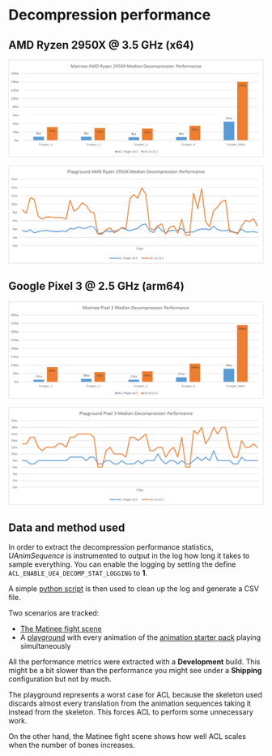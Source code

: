 # Decompression performance

## AMD Ryzen 2950X @ 3.5 GHz (x64)

![Matinee Ryzen Median Performance](Images/acl_plugin_decomp_ryzen_matinee.png)

![Playground Ryzen Median Performance](Images/acl_plugin_decomp_ryzen_playground.png)

## Google Pixel 3 @ 2.5 GHz (arm64)

![Matinee P3 Median Performance](Images/acl_plugin_decomp_p3_matinee.png)

![Playground P3 Median Performance](Images/acl_plugin_decomp_p3_playground.png)

## Data and method used

In order to extract the decompression performance statistics, *UAnimSequence* is instrumented to output in the log how long it takes to sample everything. You can enable the logging by setting the define `ACL_ENABLE_UE4_DECOMP_STAT_LOGGING` to **1**.

A simple [python script](../Tools/clean_log.py) is then used to clean up the log and generate a CSV file.

Two scenarios are tracked:

*  [The Matinee fight scene](https://github.com/nfrechette/acl/blob/develop/docs/fight_scene_performance.md)
*  A [playground](./README.md#acl-plugin-playground) with every animation of the [animation starter pack](https://www.unrealengine.com/marketplace/animation-starter-pack) playing simultaneously

All the performance metrics were extracted with a **Development** build. This might be a bit slower than the performance you might see under a **Shipping** configuration but not by much.

The playground represents a worst case for ACL because the skeleton used discards almost every translation from the animation sequences taking it instead from the skeleton. This forces ACL to perform some unnecessary work.

On the other hand, the Matinee fight scene shows how well ACL scales when the number of bones increases.

